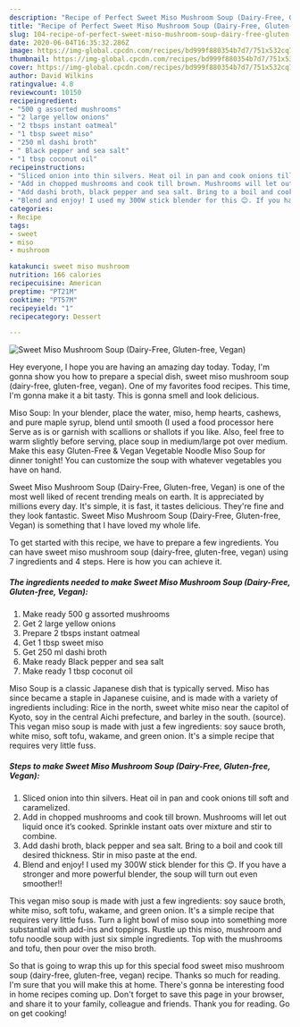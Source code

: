 ```yaml
---
description: "Recipe of Perfect Sweet Miso Mushroom Soup (Dairy-Free, Gluten-free, Vegan)"
title: "Recipe of Perfect Sweet Miso Mushroom Soup (Dairy-Free, Gluten-free, Vegan)"
slug: 104-recipe-of-perfect-sweet-miso-mushroom-soup-dairy-free-gluten-free-vegan
date: 2020-06-04T16:35:32.286Z
image: https://img-global.cpcdn.com/recipes/bd999f880354b7d7/751x532cq70/sweet-miso-mushroom-soup-dairy-free-gluten-free-vegan-recipe-main-photo.jpg
thumbnail: https://img-global.cpcdn.com/recipes/bd999f880354b7d7/751x532cq70/sweet-miso-mushroom-soup-dairy-free-gluten-free-vegan-recipe-main-photo.jpg
cover: https://img-global.cpcdn.com/recipes/bd999f880354b7d7/751x532cq70/sweet-miso-mushroom-soup-dairy-free-gluten-free-vegan-recipe-main-photo.jpg
author: David Wilkins
ratingvalue: 4.8
reviewcount: 10150
recipeingredient:
- "500 g assorted mushrooms"
- "2 large yellow onions"
- "2 tbsps instant oatmeal"
- "1 tbsp sweet miso"
- "250 ml dashi broth"
- " Black pepper and sea salt"
- "1 tbsp coconut oil"
recipeinstructions:
- "Sliced onion into thin silvers. Heat oil in pan and cook onions till soft and caramelized."
- "Add in chopped mushrooms and cook till brown. Mushrooms will let out liquid once it’s cooked. Sprinkle instant oats over mixture and stir to combine."
- "Add dashi broth, black pepper and sea salt. Bring to a boil and cook till desired thickness. Stir in miso paste at the end."
- "Blend and enjoy! I used my 300W stick blender for this 😊. If you have a stronger and more powerful blender, the soup will turn out even smoother!!"
categories:
- Recipe
tags:
- sweet
- miso
- mushroom

katakunci: sweet miso mushroom 
nutrition: 166 calories
recipecuisine: American
preptime: "PT21M"
cooktime: "PT57M"
recipeyield: "1"
recipecategory: Dessert

---
```



![Sweet Miso Mushroom Soup (Dairy-Free, Gluten-free, Vegan)](https://img-global.cpcdn.com/recipes/bd999f880354b7d7/751x532cq70/sweet-miso-mushroom-soup-dairy-free-gluten-free-vegan-recipe-main-photo.jpg)

Hey everyone, I hope you are having an amazing day today. Today, I'm gonna show you how to prepare a special dish, sweet miso mushroom soup (dairy-free, gluten-free, vegan). One of my favorites food recipes. This time, I'm gonna make it a bit tasty. This is gonna smell and look delicious.

Miso Soup: In your blender, place the water, miso, hemp hearts, cashews, and pure maple syrup, blend until smooth (I used a food processor here Serve as is or garnish with scallions or shallots if you like. Also, feel free to warm slightly before serving, place soup in medium/large pot over medium. Make this easy Gluten-Free &amp; Vegan Vegetable Noodle Miso Soup for dinner tonight! You can customize the soup with whatever vegetables you have on hand.

Sweet Miso Mushroom Soup (Dairy-Free, Gluten-free, Vegan) is one of the most well liked of recent trending meals on earth. It is appreciated by millions every day. It's simple, it is fast, it tastes delicious. They're fine and they look fantastic. Sweet Miso Mushroom Soup (Dairy-Free, Gluten-free, Vegan) is something that I have loved my whole life.


To get started with this recipe, we have to prepare a few ingredients. You can have sweet miso mushroom soup (dairy-free, gluten-free, vegan) using 7 ingredients and 4 steps. Here is how you can achieve it.

<!--inarticleads1-->

##### The ingredients needed to make Sweet Miso Mushroom Soup (Dairy-Free, Gluten-free, Vegan):

1. Make ready 500 g assorted mushrooms
1. Get 2 large yellow onions
1. Prepare 2 tbsps instant oatmeal
1. Get 1 tbsp sweet miso
1. Get 250 ml dashi broth
1. Make ready  Black pepper and sea salt
1. Make ready 1 tbsp coconut oil


Miso Soup is a classic Japanese dish that is typically served. Miso has since became a staple in Japanese cuisine, and is made with a variety of ingredients including: Rice in the north, sweet white miso near the capitol of Kyoto, soy in the central Aichi prefecture, and barley in the south. (source). This vegan miso soup is made with just a few ingredients: soy sauce broth, white miso, soft tofu, wakame, and green onion. It&#39;s a simple recipe that requires very little fuss. 

<!--inarticleads2-->

##### Steps to make Sweet Miso Mushroom Soup (Dairy-Free, Gluten-free, Vegan):

1. Sliced onion into thin silvers. Heat oil in pan and cook onions till soft and caramelized.
1. Add in chopped mushrooms and cook till brown. Mushrooms will let out liquid once it’s cooked. Sprinkle instant oats over mixture and stir to combine.
1. Add dashi broth, black pepper and sea salt. Bring to a boil and cook till desired thickness. Stir in miso paste at the end.
1. Blend and enjoy! I used my 300W stick blender for this 😊. If you have a stronger and more powerful blender, the soup will turn out even smoother!!


This vegan miso soup is made with just a few ingredients: soy sauce broth, white miso, soft tofu, wakame, and green onion. It&#39;s a simple recipe that requires very little fuss. Turn a light bowl of miso soup into something more substantial with add-ins and toppings. Rustle up this miso, mushroom and tofu noodle soup with just six simple ingredients. Top with the mushrooms and tofu, then pour over the miso broth. 

So that is going to wrap this up for this special food sweet miso mushroom soup (dairy-free, gluten-free, vegan) recipe. Thanks so much for reading. I'm sure that you will make this at home. There's gonna be interesting food in home recipes coming up. Don't forget to save this page in your browser, and share it to your family, colleague and friends. Thank you for reading. Go on get cooking!
